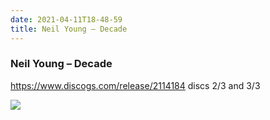 ```yaml
---
date: 2021-04-11T18-48-59
title: Neil Young – Decade
---
```

### Neil Young – Decade
https://www.discogs.com/release/2114184
discs 2/3 and 3/3

![](dayone-moment://A508555AD6174BAE945E825A9649BFC1)
